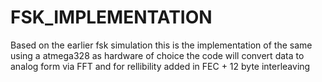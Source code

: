 # FSK_IMPLEMENTATION

Based on the earlier fsk simulation this is the implementation of the same using a atmega328 as hardware of choice the code will convert data to analog form via FFT and for rellibility added in FEC + 12 byte interleaving
